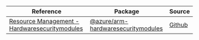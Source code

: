 | Reference | Package | Source |
|---|---|---|
|[Resource Management - Hardwaresecuritymodules](arm-hardwaresecuritymodules-readme.md)|[@azure/arm-hardwaresecuritymodules](https://www.npmjs.com/package/@azure/arm-hardwaresecuritymodules)|[Github](https://github.com/Azure/azure-sdk-for-js/blob/main/sdk/hardwaresecuritymodules/arm-hardwaresecuritymodules)|
